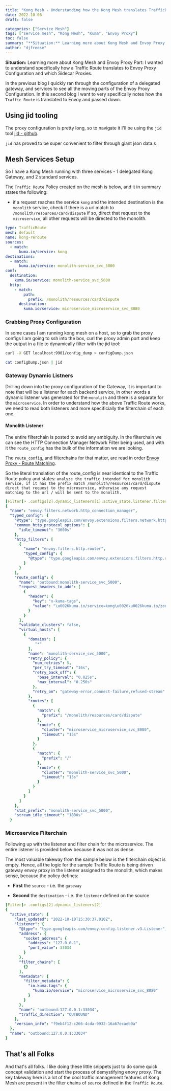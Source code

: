 ```yaml
---
title: "Kong Mesh - Understanding how the Kong Mesh translates TrafficRoute Policies to Envoy Proxy Configuration"
date: 2022-10-06
draft: false

categories: ["Service Mesh"]
tags: ["service mesh", "Kong Mesh", "Kuma", "Envoy Proxy"]
toc: false
summary: "**Situation:** Learning more about Kong Mesh and Envoy Proxy Part: I wanted to understand specifically how a Traffic Route translates to Envoy Proxy Configuration and which Sidecar Proxies."
author: "djfreese"
---
```


**Situation:** Learning more about Kong Mesh and Envoy Proxy Part: I wanted to understand specifically how a Traffic Route translates to Envoy Proxy Configuration and which Sidecar Proxies.

In the previous blog I quickly ran through the configuration of a delegated gateway, and services to see all the moving parts of the Envoy Proxy Configuration. In this second blog I want to very specifically notes how the `Traffic Route` is translated to Envoy and passed down.

## Using jid tooling

The proxy configuration is pretty long, so to navigate it I'll be using the `jid` tool [jid - github](https://github.com/simeji/jid#simply-use-jid-command).

`jid` has proved to be super convenient to filter through giant json data.s

## Mesh Services Setup

So I have a Kong Mesh running with three services - 1 delegated Kong Gateway, and 2 standard services.

The `Traffic Route` Policy created on the mesh is below, and it in summary states the following:

* if a request reaches the service `kong` and the intended destination is the `monolith` service, check if there is a url match to `/monolith/resources/card/dispute` if so, direct that request to the `microservice`, all other requests will be directed to the monolith.


```yaml
type: TrafficRoute
mesh: default
name: kong-reroute
sources: 
  - match: 
      kuma.io/service: kong
destinations: 
  - match: 
      kuma.io/service: monolith-service_svc_5000
conf: 
  destination: 
    kuma.io/service: monolith-service_svc_5000
  http: 
    - match: 
        path: 
          prefix: /monolith/resources/card/dispute
      destination: 
        kuma.io/service: microservice_microservice_svc_8080
```

### Grabbing Proxy Configuration

In some cases I am running kong mesh on a host, so to grab the proxy configs I am going to ssh into the box, curl the proxy admin port and keep the output in a file to dynamically filter with the jid tool:

 ```sh
curl -X GET localhost:9901/config_dump > configDump.json

cat configDump.json | jid
```

### Gateway Dynamic Listners

Drilling down into the proxy configuration of the Gateway, it is important to note that will be a listener for each backend service, in other words a dynamic listener was generated for the `monolith` and there is a separate for the `microservice`. In order to understand how the above Traffic Route works, we need to read both listeners and more specificially the filterchain of each one.

#### Monolith Listener

The entire filterchain is posted to avoid any ambiguity. In the filterchain we can see the HTTP Connection Manager Network Filter being used, and with it the `route_config` has the bulk of the information we are looking.

The `route_config`, and filterchains for that matter, are read in order [Envoy Proxy - Route Matching](https://www.envoyproxy.io/docs/envoy/latest/configuration/http/http_conn_man/route_matching).

So the literal translation of the route_config is near identical to the Traffic Route policy and states: `analyze the traffic intended for monolith service, if it has the prefix match /monolith/resources/card/dispute direct that request to the microservice, otherwise any request matching to the url / will be sent to the monolith.`

```yaml
[Filter]> .configs[2].dynamic_listeners[1].active_state.listener.filter_chains[0].filters[0]
{
  "name": "envoy.filters.network.http_connection_manager",
  "typed_config": {
    "@type": "type.googleapis.com/envoy.extensions.filters.network.http_connection_manager.v3.HttpConnectionManager",
    "common_http_protocol_options": {
      "idle_timeout": "3600s"
    },
    "http_filters": [
      {
        "name": "envoy.filters.http.router",
        "typed_config": {
          "@type": "type.googleapis.com/envoy.extensions.filters.http.router.v3.Router"
        }
      }
    ],
    "route_config": {
      "name": "outbound:monolith-service_svc_5000",
      "request_headers_to_add": [
        {
          "header": {
            "key": "x-kuma-tags",
            "value": "\u0026kuma.io/service=kong\u0026\u0026kuma.io/zone=on_prem\u0026"
          }
        }
      ],
      "validate_clusters": false,
      "virtual_hosts": [
        {
          "domains": [
             "*"
          ],
          "name": "monolith-service_svc_5000",
          "retry_policy": {
            "num_retries": 5,
            "per_try_timeout": "16s",
            "retry_back_off": {
              "base_interval": "0.025s",
              "max_interval": "0.250s"
            },
            "retry_on": "gateway-error,connect-failure,refused-stream"
          },
          "routes": [
            {
              "match": {
                "prefix": "/monolith/resources/card/dispute"
              },
              "route": {
                "cluster": "microservice_microservice_svc_8080",
                "timeout": "15s"
              }
            },
            {
              "match": {
                "prefix": "/"
              },
              "route": {
                "cluster": "monolith-service_svc_5000",
                "timeout": "15s"
              }
            }
          ]
        }
      ]
    },
    "stat_prefix": "monolith-service_svc_5000",
    "stream_idle_timeout": "1800s"
  }
```

### Microservice Filterchain

Following up with the listener and filter chain for the microservice. The entire listener is provided below because it was not as dense.

The most valuable takeway from the sample below is the filterchain object is empty. Hence, all the logic for the sample Traffic Route is being driven gateway envoy proxy in the listener assigned to the monolith, which makes sense, because the policy defines:

* **First** the `source` - i.e. the `gateway`

* **Second** the `destination` - i.e. the `listener` defined on the source

```yaml
[Filter]> .configs[2].dynamic_listeners[2]                                                  
{
  "active_state": {                                                
    "last_updated": "2022-10-10T15:30:37.010Z",             
    "listener": {                                                                                                    
      "@type": "type.googleapis.com/envoy.config.listener.v3.Listener",                                                
      "address": {                                                                                                       
        "socket_address": {                                                                                                
          "address": "127.0.0.1",          
          "port_value": 33034      
        }                                   
      },                                      
      "filter_chains": [                                                               
        {}                                                                               
      ],                                                                                   
      "metadata": {                                                                                                          
        "filter_metadata": {                                          
          "io.kuma.tags": {                                                                                                    
            "kuma.io/service": "microservice_microservice_svc_8080"                                                              
          }                                            
        }                                                                                                                          
      },                                            
      "name": "outbound:127.0.0.1:33034",                                              
      "traffic_direction": "OUTBOUND"                                                          
    },                                                                                     
    "version_info": "f9eb4f12-c266-4cda-9932-16a67ecaeb0a"                                           
  },                                                                                               
  "name": "outbound:127.0.0.1:33034"
}
```

## That's all Folks

And that's all folks. I like doing these little snippets just to do some quick concept validation and start the process of demystifying enovy proxy. The key takeway here is a lot of the cool traffic management features of Kong Mesh are present in the filter chains of `source` defined in the `Traffic Route`.
